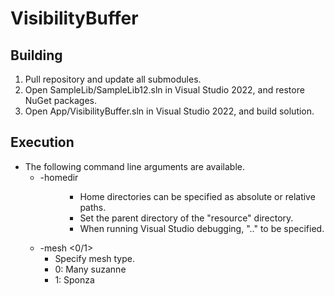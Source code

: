 # VisibilityBuffer

## Building
1. Pull repository and update all submodules.
2. Open SampleLib/SampleLib12.sln in Visual Studio 2022, and restore NuGet packages.
3. Open App/VisibilityBuffer.sln in Visual Studio 2022, and build solution.

## Execution
+ The following command line arguments are available.
  + -homedir <dir>
    + Home directories can be specified as absolute or relative paths.
    + Set the parent directory of the "resource" directory.
    + When running Visual Studio debugging, ".." to be specified.
  + -mesh <0/1>
    + Specify mesh type.
    + 0: Many suzanne
    + 1: Sponza
